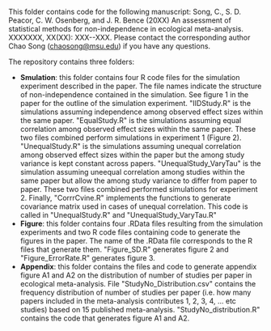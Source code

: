 This folder contains code for the following manuscript: Song, C., S. D. Peacor, C. W. Osenberg, and J. R. Bence (20XX) An assessment of statistical methods for non-independence in ecological meta-analysis. XXXXXXX, XX(XX): XXX--XXX. Please contact the corresponding author Chao Song (chaosong@msu.edu) if you have any questions.

The repository contains three folders:
* **Smulation**: this folder contains four R code files for the simulation experiment described in the paper. The file names indicate the structure of non-independence contained in the simulation. See figure 1 in the paper for the outline of the simulation experiment. "IIDStudy.R" is the simulations assuming independence among observed effect sizes within the same paper. "EqualStudy.R" is the simulations assuming equal correlation among observed effect sizes within the same paper. These two files combined perform simulations in experiment 1 (Figure 2). "UnequalStudy.R" is the simulations assuming unequal correlation among observed effect sizes within the paper but the among study variance is kept constant across papers. "UnequalStudy_VaryTau" is the simulation assuming uneequal correlation among studies within the same paper but allow the among study variance to differ from paper to paper. These two files combined performed simulations for experiment 2. Finally, "CorrrCvine.R" implements the functions to generate covariance matrix used in cases of unequal correlation. This code is called in "UnequalStudy.R" and "UnequalStudy_VaryTau.R"
* **Figure**: this folder contains four .RData files resulting from the simulation experiments and two R code files containing code to generate the figures in the paper. The name of the .RData file corresponds to the R files that generate them. "Figure_SD.R" generates figure 2 and "Figure_ErrorRate.R" generates figure 3. 
* **Appendix**: this folder contains the files and code to generate appendix figure A1 and A2 on the distribution of number of studies per paper in ecological meta-analysis. File "StudyNo_Distribution.csv" contains the frequency distribution of number of studies per paper (i.e. how many papers included in the meta-analysis contributes 1, 2, 3, 4, ... etc studies) based on 15 published meta-analysis. "StudyNo_distribution.R" contains the code that generates figure A1 and A2.

